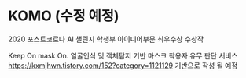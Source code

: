 # KOMO (수정 예정)
2020 포스트코로나 AI 챌린지 학생부 아이디어부문 최우수상 수상작

Keep On mask On. 얼굴인식 및 객체탐지 기반 마스크 착용자 유무 판단 서비스
https://kxmjhwn.tistory.com/152?category=1121129 기반으로 작성 될 예정
